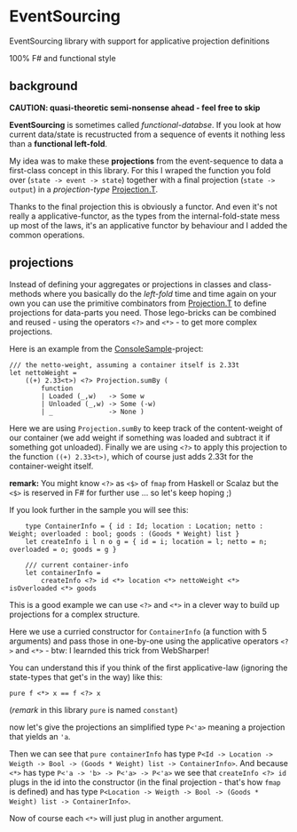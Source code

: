 # EventSourcing

EventSourcing library with support for applicative projection definitions

100% F# and functional style

## background

**CAUTION: quasi-theoretic semi-nonsense ahead - feel free to skip**

**EventSourcing** is sometimes called *functional-databse*. If you look at how current data/state is recustructed from a sequence of events it nothing less than a **functional left-fold**.

My idea was to make these **projections** from the event-sequence to data a first-class concept in this library.
For this I wraped the function you fold over (`state -> event -> state`) together with a final projection (`state -> output`) in a *projection-type* [Projection.T](/EventSourcing/Projections.fs).

Thanks to the final projection this is obviously a functor. And even it's not really a applicative-functor, as the types from the internal-fold-state mess up most of the laws, it's an applicative functor by behaviour and I added the common operations.

## projections

Instead of defining your aggregates or projections in classes and class-methods where you basically do the *left-fold* time and time again on your own you can use the primitive combinators from [Projection.T](/EventSourcing/Projections.fs) to define projections for data-parts you need. Those lego-bricks can be combined and reused - using the operators `<?>` and `<*>` - to get more complex projections.

Here is an example from the [ConsoleSample](/ConsoleSample/Program.fs)-project:

```
/// the netto-weight, assuming a container itself is 2.33t
let nettoWeight = 
    ((+) 2.33<t>) <?> Projection.sumBy (
        function
        | Loaded (_,w)   -> Some w
        | Unloaded (_,w) -> Some (-w)
        | _              -> None )
```

Here we are using `Projection.sumBy` to keep track of the content-weight of our container (we add weight if something was loaded and subtract it if something got unloaded).
Finally we are using `<?>` to apply this projection to the function `((+) 2.33<t>)`, which of course just adds 2.33t for the container-weight itself. 

**remark:** You might know `<?>` as `<$>` of `fmap` from Haskell or Scalaz but the `<$>` is reserved in F# for further use ... so let's keep hoping ;)

If you look further in the sample you will see this:

```
    type ContainerInfo = { id : Id; location : Location; netto : Weight; overloaded : bool; goods : (Goods * Weight) list }
    let createInfo i l n o g = { id = i; location = l; netto = n; overloaded = o; goods = g }
 
    /// current container-info
    let containerInfo =
        createInfo <?> id <*> location <*> nettoWeight <*> isOverloaded <*> goods
```

This is a good example we can use  `<?>` and `<*>` in a clever way to build up projections for a complex structure.

Here we use a curried constructor for `ContainerInfo` (a function with 5 arguments) and pass those in one-by-one using the applicative operators `<?>` and `<*>` - btw: I learnded this trick from WebSharper!

You can understand this if you think of the first applicative-law (ignoring the state-types that get's in the way) like this:

```
pure f <*> x == f <?> x
```
(*remark* in this library `pure` is named `constant`)

now let's give the projections an simplified type `P<'a>` meaning a projection that yields an `'a`.

Then we can see that  `pure containerInfo` has type `P<Id -> Location -> Weigth -> Bool -> (Goods * Weight) list -> ContainerInfo>`.
And because `<*>` has type `P<'a -> 'b> -> P<'a> -> P<'a>` we see that `createInfo <?> id` plugs in the id into the constructor (in the final projection - that's how `fmap` is defined) and has type `P<Location -> Weigth -> Bool -> (Goods * Weight) list -> ContainerInfo>`.

Now of course each `<*>` will just plug in another argument.

